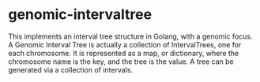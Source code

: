 # genomic-intervaltree

This implements an interval tree structure in Golang, with a genomic focus. A Genomic Interval Tree is actually a collection of IntervalTrees, one for each chromosome. It is represented as a map, or dictionary, where the chromosome name is the key, and the tree is the value. A tree can be generated via a collection of intervals. 